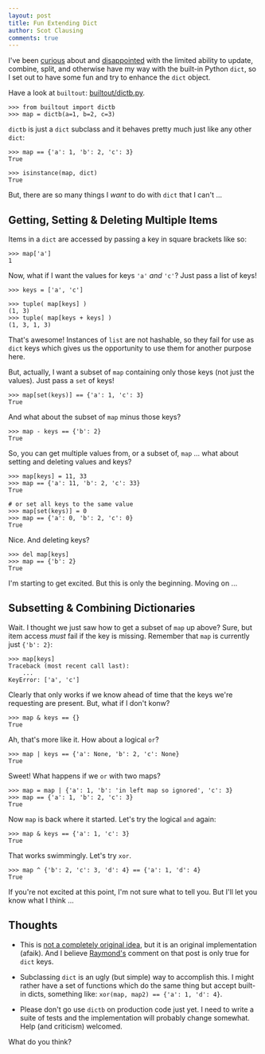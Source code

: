 ```yaml
---
layout: post
title: Fun Extending Dict
author: Scot Clausing
comments: true
---
```


I've been [curious](http://stackoverflow.com/questions/1452995/why-doesnt-a-python-dict-update-return-the-object) about
and [disappointed](http://stackoverflow.com/questions/5352546/best-way-to-extract-subset-of-key-value-pairs-from-python-dictionary-object)
with the limited ability to update, combine, split, and otherwise have my way with the built-in Python `dict`, so I set
out to have some fun and try to enhance the `dict` object.

Have a look at `builtout`:
[builtout/dictb.py](https://github.com/tsclausing/builtout/blob/master/src/builtout/dictb.py).

    >>> from builtout import dictb
    >>> map = dictb(a=1, b=2, c=3)

`dictb` is just a `dict` subclass and it behaves pretty much just like any other `dict`:

    >>> map == {'a': 1, 'b': 2, 'c': 3}
    True

    >>> isinstance(map, dict)
    True

But, there are so many things I *want* to do with `dict` that I can't ...

Getting, Setting & Deleting Multiple Items
---

Items in a `dict` are accessed by passing a key in square brackets like so:

    >>> map['a']
    1

Now, what if I want the values for keys `'a'` *and* `'c'`? Just pass a list of keys!

    >>> keys = ['a', 'c']

    >>> tuple( map[keys] )
    (1, 3)
    >>> tuple( map[keys + keys] )
    (1, 3, 1, 3)

That's awesome! Instances of `list` are not hashable, so they fail for use as `dict` keys which gives us the opportunity
to use them for another purpose here.

But, actually, I want a subset of `map` containing only those keys (not just the values). Just pass a `set` of keys!

    >>> map[set(keys)] == {'a': 1, 'c': 3}
    True

And what about the subset of `map` minus those keys?

    >>> map - keys == {'b': 2}
    True

So, you can get multiple values from, or a subset of, `map` ... what about setting and deleting values and keys?

    >>> map[keys] = 11, 33
    >>> map == {'a': 11, 'b': 2, 'c': 33}
    True

    # or set all keys to the same value
    >>> map[set(keys)] = 0
    >>> map == {'a': 0, 'b': 2, 'c': 0}
    True


Nice. And deleting keys?

    >>> del map[keys]
    >>> map == {'b': 2}
    True

I'm starting to get excited. But this is only the beginning. Moving on ...

Subsetting & Combining Dictionaries
---

Wait. I thought we just saw how to get a subset of `map` up above? Sure, but item access *must* fail if the key is
missing. Remember that `map` is currently just `{'b': 2}`:

    >>> map[keys]
    Traceback (most recent call last):
        ...
    KeyError: ['a', 'c']

Clearly that only works if we know ahead of time that the keys we're requesting are present. But, what if I don't konw?

    >>> map & keys == {}
    True

Ah, that's more like it. How about a logical `or`?

    >>> map | keys == {'a': None, 'b': 2, 'c': None}
    True

Sweet! What happens if we `or` with two maps?

    >>> map = map | {'a': 1, 'b': 'in left map so ignored', 'c': 3}
    >>> map == {'a': 1, 'b': 2, 'c': 3}
    True

Now `map` is back where it started. Let's try the logical `and` again:

    >>> map & keys == {'a': 1, 'c': 3}
    True

That works swimmingly. Let's try `xor`.

    >>> map ^ {'b': 2, 'c': 3, 'd': 4} == {'a': 1, 'd': 4}
    True

If you're not excited at this point, I'm not sure what to tell you. But I'll let you know what I think ...

Thoughts
---

* This is [not a completely original idea](http://code.activestate.com/recipes/577471-setdict/), but it is an original
implementation (afaik). And I believe [Raymond's](https://twitter.com/raymondh) comment on that post is only true for
`dict` keys.

* Subclassing `dict` is an ugly (but simple) way to accomplish this. I might rather have a set of functions which do the
same thing but accept built-in dicts, something like: `xor(map, map2) == {'a': 1, 'd': 4}`.

* Please don't go use `dictb` on production code just yet. I need to write a suite of tests and the implementation will
probably change somewhat. Help (and criticism) welcomed.

What do you think?
